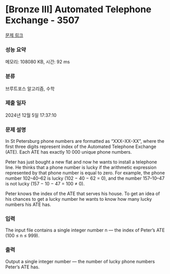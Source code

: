 # [Bronze III] Automated Telephone Exchange - 3507 

[문제 링크](https://www.acmicpc.net/problem/3507) 

### 성능 요약

메모리: 108080 KB, 시간: 92 ms

### 분류

브루트포스 알고리즘, 수학

### 제출 일자

2024년 12월 5일 17:37:10

### 문제 설명

<p style="user-select: auto !important;">In St Petersburg phone numbers are formatted as “XXX–XX–XX”, where the first three digits represent index of the Automated Telephone Exchange (ATE). Each ATE has exactly 10 000 unique phone numbers.</p>

<p style="user-select: auto !important;">Peter has just bought a new flat and now he wants to install a telephone line. He thinks that a phone number is lucky if the arithmetic expression represented by that phone number is equal to zero. For example, the phone number 102–40–62 is lucky (102 − 40 − 62 = 0), and the number 157–10–47 is not lucky (157 − 10 − 47 = 100 ≠ 0).</p>

<p style="user-select: auto !important;">Peter knows the index of the ATE that serves his house. To get an idea of his chances to get a lucky number he wants to know how many lucky numbers his ATE has.</p>

### 입력 

 <p style="user-select: auto !important;">The input file contains a single integer number n — the index of Peter’s ATE (100 ≤ n ≤ 999).</p>

### 출력 

 <p style="user-select: auto !important;">Output a single integer number — the number of lucky phone numbers Peter’s ATE has.</p>

